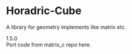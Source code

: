 # Horadric-Cube
A library for geometry implements like matrix etc.  

1.5.0  
Port code from matrix_c repo here.  
